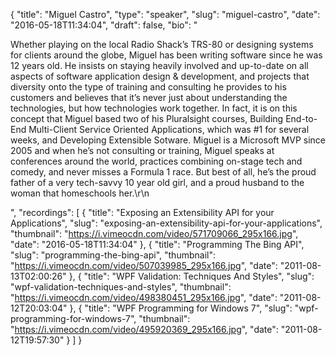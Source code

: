 {
  "title": "Miguel Castro",
  "type": "speaker",
  "slug": "miguel-castro",
  "date": "2016-05-18T11:34:04",
  "draft": false,
  "bio": "<p>Whether playing on the local Radio Shack’s TRS-80 or designing systems for clients around the globe, Miguel has been writing software since he was 12 years old. He insists on staying heavily involved and up-to-date on all aspects of software application design & development, and projects that diversity onto the type of training and consulting he provides to his customers and believes that it’s never just about understanding the technologies, but how technologies work together. In fact, it is on this concept that Miguel based two of his Pluralsight courses, Building End-to-End Multi-Client Service Oriented Applications, which was #1 for several weeks, and Developing Extensible Sotware. Miguel is a Microsoft MVP since 2005 and when he’s not consulting or training, Miguel speaks at conferences around the world, practices combining on-stage tech and comedy, and never misses a Formula 1 race. But best of all, he’s the proud father of a very tech-savvy 10 year old girl, and a proud husband to the woman that homeschools her.\r\n</p>",
  "recordings": [
    {
      "title": "Exposing an Extensibility API for your Applications",
      "slug": "exposing-an-extensibility-api-for-your-applications",
      "thumbnail": "https://i.vimeocdn.com/video/571709066_295x166.jpg",
      "date": "2016-05-18T11:34:04"
    },
    {
      "title": "Programming The Bing API",
      "slug": "programming-the-bing-api",
      "thumbnail": "https://i.vimeocdn.com/video/507039985_295x166.jpg",
      "date": "2011-08-13T02:00:26"
    },
    {
      "title": "WPF Validation: Techniques And Styles",
      "slug": "wpf-validation-techniques-and-styles",
      "thumbnail": "https://i.vimeocdn.com/video/498380451_295x166.jpg",
      "date": "2011-08-12T20:03:04"
    },
    {
      "title": "WPF Programming for Windows 7",
      "slug": "wpf-programming-for-windows-7",
      "thumbnail": "https://i.vimeocdn.com/video/495920369_295x166.jpg",
      "date": "2011-08-12T19:57:30"
    }
  ]
}